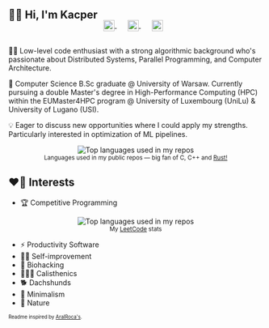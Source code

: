 ## 👋🏻 Hi, I'm Kacper

<!-- TODO:
<p align="center">
  <a href="https://linktr.ee/kfernandez31">
    <img width="100" src="https://bbs.io-tech.fi/data/avatars/m/19/19299.jpg?1513887296" alt="logo" />
  </a>
</p>
-->

<p align="center" style="margin: -20px 0 30px">
  <a href="mailto:kacper.kf@proton.me" target="_blank" style='margin-right:10px'>
    <img align="center" src="https://cdn.jsdelivr.net/npm/simple-icons@3.0.1/icons/protonmail.svg" alt="e-mail" height="22px" width="22px" />
  </a>
  &nbsp;&nbsp;
  <a href="https://signal.me/#eu/tUadnUHK6lzrnfRy0WDbU-UDFrip2FieniStOHjTDA-hiLJ9nrZIFIBnENZDTXfC" target="_blank" style='margin-right:10px'>
    <img align="center" src="https://cdn.jsdelivr.net/npm/simple-icons@3.0.1/icons/signal.svg" alt="signal" height="22px" width="22px" />
  </a>
  &nbsp;&nbsp;
  <a href="https://www.linkedin.com/in/kfernandez31" target="_blank" style='margin-right:10px'>
    <img align="center" src="https://cdn.jsdelivr.net/npm/simple-icons@3.0.1/icons/linkedin.svg" alt="linkedin" height="22px" width="22px" />
  </a>
</p>

👋🏻 Low-level code enthusiast with a strong algorithmic background who's passionate about Distributed Systems, Parallel Programming, and Computer Architecture.

🏫 Computer Science B.Sc graduate @ University of Warsaw. Currently pursuing a double Master's degree in High-Performance Computing (HPC) within the EUMaster4HPC program @ University of Luxembourg (UniLu) & University of Lugano (USI).

💡 Eager to discuss new opportunities where I could apply my strengths. Particularly interested in optimization of ML pipelines.

<div align="center">
  <img width="" src="https://github-readme-stats-one-bice.vercel.app/api/top-langs/?username=kfernandez31&layout=compact&role=OWNER,ORGANIZATION_MEMBER,COLLABORATOR&hide=makefile,cmake,css,php,hack,dockerfile,ocaml,java&langs_count=10&theme=nord" alt="Top languages used in my repos" />
  <br />
  <small>Languages used in my public repos ― big fan of C, C++ and <a href="https://turbo.fish/" target="_blank">Rust!</a></small>
</div>


## ❤️‍🔥 Interests
- 🏆 Competitive Programming
<div align="center" target="_blank">
  <img width="" src="https://leetcard.jacoblin.cool/kfernandez31?theme=nord" alt="Top languages used in my repos" />
  <br />
  <small>My <a href="https://leetcode.com/u/kfernandez31/" target="_blank">LeetCode</a> stats</small>
</div>

- ⚡ Productivity Software
- 🧗🏻 Self-improvement
- 🧬 Biohacking
- 🤸🏻‍♂️ Calisthenics
- 🐕 Dachshunds
- 🪷 Minimalism
- 🌲 Nature

<sub><sup>Readme inspired by [AralRoca's](https://github.com/aralroca).</sup></sub>
